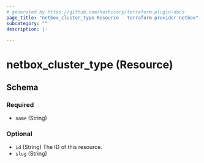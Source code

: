 ```yaml
---
# generated by https://github.com/hashicorp/terraform-plugin-docs
page_title: "netbox_cluster_type Resource - terraform-provider-netbox"
subcategory: ""
description: |-
  
---
```


# netbox_cluster_type (Resource)





<!-- schema generated by tfplugindocs -->
## Schema

### Required

- `name` (String)

### Optional

- `id` (String) The ID of this resource.
- `slug` (String)


